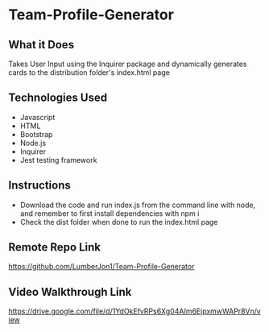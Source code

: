 # Team-Profile-Generator

## What it Does
Takes User Input using the Inquirer package and dynamically generates cards to the distribution folder's index.html page

## Technologies Used
* Javascript
* HTML
* Bootstrap
* Node.js
* Inquirer
* Jest testing framework

## Instructions
* Download the code and run index.js from the command line with node, and remember to first install dependencies with npm i
* Check the dist folder when done to run the index.html page

## Remote Repo Link
https://github.com/LumberJon1/Team-Profile-Generator

## Video Walkthrough Link
https://drive.google.com/file/d/1YdOkEfvRPs6Xg04AIm6EjpxmwWAPr8Vn/view